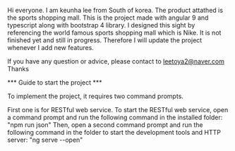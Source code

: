 Hi everyone.
I am keunha lee from South of korea.
The product attathed is the sports shopping mall.
This is the project made with angular 9 and typescript along with bootstrap 4 library. I designed this sight by referencing the world famous sports shopping mall which is Nike.
It is not finished yet and still in progress. Therefore I will update the project whenever I add new features.

If you have any question or advice, please contact to leetoya2@naver.com
Thanks





*** Guide to start the project ***

To implement the project, it requires two command prompts.

First one is for RESTful web service. To start the RESTful web service, open a command prompt and run the following command in the installed folder: "npm run json" 
Then, open a second command prompt and run the following command in the folder to start the development tools and HTTP server: "ng serve --open"
